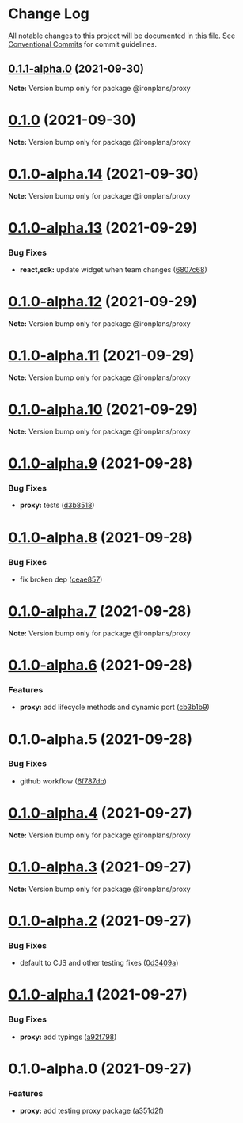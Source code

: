 # Change Log

All notable changes to this project will be documented in this file.
See [Conventional Commits](https://conventionalcommits.org) for commit guidelines.

## [0.1.1-alpha.0](https://github.com/ironplans/js/compare/@ironplans/proxy@0.1.0...@ironplans/proxy@0.1.1-alpha.0) (2021-09-30)

**Note:** Version bump only for package @ironplans/proxy

# [0.1.0](https://github.com/ironplans/js/compare/@ironplans/proxy@0.1.0-alpha.14...@ironplans/proxy@0.1.0) (2021-09-30)

**Note:** Version bump only for package @ironplans/proxy

# [0.1.0-alpha.14](https://github.com/ironplans/js/compare/@ironplans/proxy@0.1.0-alpha.13...@ironplans/proxy@0.1.0-alpha.14) (2021-09-30)

**Note:** Version bump only for package @ironplans/proxy

# [0.1.0-alpha.13](https://github.com/ironplans/js/compare/@ironplans/proxy@0.1.0-alpha.12...@ironplans/proxy@0.1.0-alpha.13) (2021-09-29)

### Bug Fixes

- **react,sdk:** update widget when team changes ([6807c68](https://github.com/ironplans/js/commit/6807c6898f5bf390176ce2ee898ee2976cf4aba5))

# [0.1.0-alpha.12](https://github.com/ironplans/js/compare/@ironplans/proxy@0.1.0-alpha.11...@ironplans/proxy@0.1.0-alpha.12) (2021-09-29)

**Note:** Version bump only for package @ironplans/proxy

# [0.1.0-alpha.11](https://github.com/ironplans/js/compare/@ironplans/proxy@0.1.0-alpha.10...@ironplans/proxy@0.1.0-alpha.11) (2021-09-29)

**Note:** Version bump only for package @ironplans/proxy

# [0.1.0-alpha.10](https://github.com/ironplans/js/compare/@ironplans/proxy@0.1.0-alpha.9...@ironplans/proxy@0.1.0-alpha.10) (2021-09-29)

**Note:** Version bump only for package @ironplans/proxy

# [0.1.0-alpha.9](https://github.com/ironplans/js/compare/@ironplans/proxy@0.1.0-alpha.8...@ironplans/proxy@0.1.0-alpha.9) (2021-09-28)

### Bug Fixes

- **proxy:** tests ([d3b8518](https://github.com/ironplans/js/commit/d3b851894cd6978574331111d6a946b8855ecd5b))

# [0.1.0-alpha.8](https://github.com/ironplans/js/compare/@ironplans/proxy@0.1.0-alpha.7...@ironplans/proxy@0.1.0-alpha.8) (2021-09-28)

### Bug Fixes

- fix broken dep ([ceae857](https://github.com/ironplans/js/commit/ceae8578da889f65e961b6f7c74ac6bac53fa111))

# [0.1.0-alpha.7](https://github.com/ironplans/js/compare/@ironplans/proxy@0.1.0-alpha.6...@ironplans/proxy@0.1.0-alpha.7) (2021-09-28)

**Note:** Version bump only for package @ironplans/proxy

# [0.1.0-alpha.6](https://github.com/ironplans/js/compare/@ironplans/proxy@0.1.0-alpha.5...@ironplans/proxy@0.1.0-alpha.6) (2021-09-28)

### Features

- **proxy:** add lifecycle methods and dynamic port ([cb3b1b9](https://github.com/ironplans/js/commit/cb3b1b9f4bfc5537819f6b07af9222f9bf0cdcc0))

# 0.1.0-alpha.5 (2021-09-28)

### Bug Fixes

- github workflow ([6f787db](https://github.com/ironplans/js/commit/6f787db5378a5f1e8c676c06f8b9c529fd7b5ee6))

# [0.1.0-alpha.4](https://github.com/ironplans/js/compare/@ironplans/proxy@0.1.0-alpha.3...@ironplans/proxy@0.1.0-alpha.4) (2021-09-27)

**Note:** Version bump only for package @ironplans/proxy

# [0.1.0-alpha.3](https://github.com/ironplans/js/compare/@ironplans/proxy@0.1.0-alpha.2...@ironplans/proxy@0.1.0-alpha.3) (2021-09-27)

**Note:** Version bump only for package @ironplans/proxy

# [0.1.0-alpha.2](https://github.com/ironplans/js/compare/@ironplans/proxy@0.1.0-alpha.1...@ironplans/proxy@0.1.0-alpha.2) (2021-09-27)

### Bug Fixes

- default to CJS and other testing fixes ([0d3409a](https://github.com/ironplans/js/commit/0d3409a00aef6e3c29f63e9f9a683cfbff662d24))

# [0.1.0-alpha.1](https://github.com/ironplans/js/compare/@ironplans/proxy@0.1.0-alpha.0...@ironplans/proxy@0.1.0-alpha.1) (2021-09-27)

### Bug Fixes

- **proxy:** add typings ([a92f798](https://github.com/ironplans/js/commit/a92f7988edd86798bc99f072f0143dbbc26ff722))

# 0.1.0-alpha.0 (2021-09-27)

### Features

- **proxy:** add testing proxy package ([a351d2f](https://github.com/ironplans/js/commit/a351d2fb72d1bbeba57dfd7aa1897208e587b4f6))
